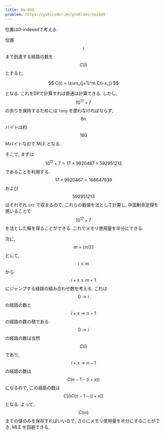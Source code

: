 ```yaml
---
title: No.695
problem: https://yukicoder.me/problems/no/695
---
```

位置は0-indexedで考える.

位置 $$ i $$ まで到達する経路の数を $$ C(i) $$ とすると,

$$
C(i) = \sum_{j=1}^m C(i-x_j)
$$

となる. これをDPで計算すれば普通は計算できる. しかし, $$ 10^{17}+7 $$ の余りを保持するためには `long` を使わなければならず, $$ 8n $$ バイトは約 $$ 160 $$ Mバイトなので MLE となる.

そこで, まずは $$ 10^{17}+7 = 17 \times 9920467 \times 592951213 $$ であることを利用する. $$ 17 \times 9920467 = 168647939 $$ および $$ 592951213 $$ はそれぞれ `int` で収まるので, これらの数値を法として計算し, 中国剰余定理を用いることで $$ 10^{17}+7 $$ を法とした解を得ることができる. これでメモリ使用量を半分にできる.

次に, $$ m = \lceil n/2 \rceil $$ として, $$ i \leq m $$ から $$ i+x \geq m+1 $$ にジャンプする経路の組み合わせ数を考える. これは $$ 0 \rightarrow i $$ の経路の数と $$ i+x \rightarrow n-1 $$ の経路の数の積である. $$ 0 \rightarrow i $$ の経路の数は当然 $$ C(i) $$ であり, $$ i+x \rightarrow n-1 $$ の経路の数は $$ C(n-1-(i+x)) $$ になるので, この経路の数は $$ C(i)C(n-1-(i+x)) $$ となる. よって, $$ C(m) $$ までの値のみを保存すればいいので, さらにメモリ使用量を半分にすることができ, MLE を回避できる.
